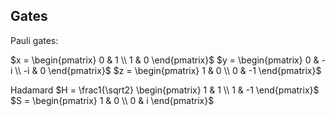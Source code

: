## Gates
Pauli gates:

$x = \begin{pmatrix} 0 & 1 \\ 1 & 0 \end{pmatrix}$
$y = \begin{pmatrix} 0 & -i \\ -i & 0 \end{pmatrix}$
$z = \begin{pmatrix} 1 & 0 \\ 0 & -1 \end{pmatrix}$

Hadamard
$H = \frac1{\sqrt2} \begin{pmatrix} 1 & 1 \\ 1 & -1 \end{pmatrix}$
$S = \begin{pmatrix} 1 & 0 \\ 0 & i \end{pmatrix}$

